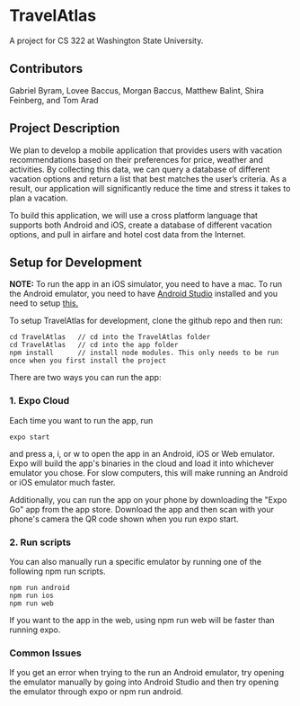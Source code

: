 # TravelAtlas
A project for CS 322 at Washington State University.

## Contributors

Gabriel Byram, Lovee Baccus, Morgan Baccus, Matthew Balint, Shira Feinberg, and Tom Arad

## Project Description

We plan to develop a mobile application that provides users with vacation recommendations based on their preferences for price, weather and activities. By collecting this data, we can query a database of different vacation options and return a list that best matches the user’s criteria. As a result, our application will significantly reduce the time and stress it takes to plan a vacation.

To build this application, we will use a cross platform language that supports both Android and iOS, create a database of different vacation options, and pull in airfare and hotel cost data from the Internet.

## Setup for Development

**NOTE:** To run the app in an iOS simulator, you need to have a mac. To run the Android emulator, you need to have [Android Studio](https://developer.android.com/studio/) installed and you need to setup [this.](https://docs.expo.io/workflow/android-studio-emulator/)


To setup TravelAtlas for development, clone the github repo and then run:

```
cd TravelAtlas   // cd into the TravelAtlas folder
cd TravelAtlas   // cd into the app folder
npm install      // install node modules. This only needs to be run once when you first install the project
```
There are two ways you can run the app:

### 1. Expo Cloud
Each time you want to run the app, run
```
expo start
```
and press a, i, or w to open the app in an Android, iOS or Web emulator. Expo will build the app's binaries in the cloud and load it into whichever emulator you chose. For slow computers, this will make running an Android or iOS emulator much faster.

Additionally, you can run the app on your phone by downloading the "Expo Go" app from the app store. Download the app and then scan with your phone's camera the QR code shown when you run expo start.

### 2. Run scripts
You can also manually run a specific emulator by running one of the following npm run scripts.
```
npm run android
npm run ios
npm run web
```
If you want to the app in the web, using npm run web will be faster than running expo.

### Common Issues
If you get an error when trying to the run an Android emulator, try opening the emulator manually by going into Android Studio and then try opening the emulator through expo or npm run android.
